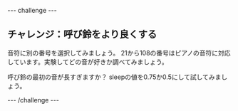 \--- challenge \---

## チャレンジ：呼び鈴をより良くする

音符に別の番号を選択してみましょう。 21から108の番号はピアノの音符に対応しています。実験してどの音が好きか調べてみましょう。

呼び鈴の最初の音が長すぎますか？ sleepの値を0.75か0.5にして試してみましょう。

\--- /challenge \---